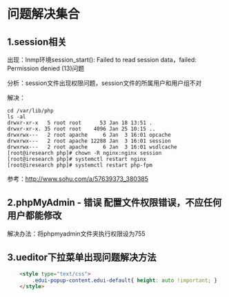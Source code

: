 # 问题解决集合

## 1.session相关

出现：lnmp环境session_start(): Failed to read session data，failed: Permission denied (13)问题

分析：session文件出现权限问题，session文件的所属用户和用户组不对

解决：

```shell
cd /var/lib/php
ls -al
drwxr-xr-x   5 root root      53 Jan 18 13:51 .
drwxr-xr-x. 35 root root    4096 Jan 25 10:15 ..
drwxrwx---   2 root apache     6 Jan  3 16:01 opcache
drwxrwx---   2 root apache 12288 Jan  3 16:01 session
drwxrwx---   2 root apache     6 Jan  3 16:01 wsdlcache
[root@iresearch php]# chown -R nginx:nginx session
[root@iresearch php]# systemctl restart nginx
[root@iresearch php]# systemctl restart php-fpm

```

参考：http://www.sohu.com/a/57639373_380385

## 2.phpMyAdmin - 错误  配置文件权限错误，不应任何用户都能修改

解决办法：将phpmyadmin文件夹执行权限设为755

## 3.ueditor下拉菜单出现问题解决方法

```html
    <style type="text/css">
        .edui-popup-content.edui-default{ height: auto !important; }
    </style>
```

